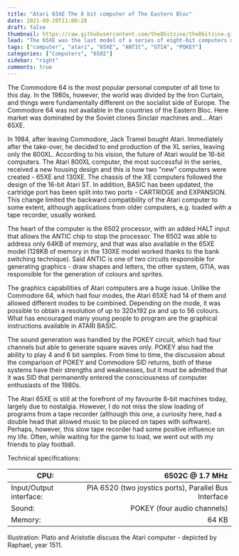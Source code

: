 ```yaml
---
title: "Atari 65XE The 8 bit computer of The Eastern Bloc"
date: 2021-09-20T11:00:28
draft: false
thumbnail: https://raw.githubusercontent.com/the8bitzine/the8bitzine.github.io/media/media/2021/65xe_cover.jpg
lead: "The 65XE was the last model of a series of eight-bit computers manufactured by Atari. This comuter has become an icon in Eastern Europe."
tags: ["computer", "atari", "65XE", "ANTIC", "GTIA", "POKEY"]
categories: ["Computers", "6502"]
sidebar: "right"
comments: true
---
```


The Commodore 64 is the most popular personal computer of all time to this day. In the 1980s, however, the world was divided by the Iron Curtain, and things were fundamentally different on the socialist side of Europe. The Commodore 64 was not available in the countries of the Eastern Bloc. Here market was dominated by the Soviet clones Sinclair machines and... Atari 65XE.  
  
In 1984, after leaving Commodore, Jack Tramel bought Atari. Immediately after the take-over, he decided to end production of the XL series, leaving only the 800XL. According to his vision, the future of Atari would be 16-bit computers. The Atari 800XL computer, the most successful in the series, received a new housing design and this is how two "new" computers were created - 65XE and 130XE. The chassis of the XE computers followed the design of the 16-bit Atari ST. In addition, BASIC has been updated, the cartridge port has been split into two ports - CARTRIDGE and EXPANSION. This change limited the backward compatibility of the Atari computer to some extent, although applications from older computers, e.g. loaded with a tape recorder, usually worked.  
  
 The heart of the computer is the 6502 processor, with an added HALT input that allows the ANTIC chip to stop the processor. The 6502 was able to address only 64KB of memory, and that was also available in the 65XE model (128KB of memory in the 130XE model worked thanks to the bank switching technique).
Said ANTIC is one of two circuits responsible for generating graphics - draw shapes and letters, the other system, GTIA, was responsible for the generation of colours and sprites.  
  
The graphics capabilities of Atari computers are a huge issue. Unlike the Commodore 64, which had four modes, the Atari 65XE had 14 of them and allowed different modes to be combined. Depending on the mode, it was possible to obtain a resolution of up to 320x192 px and up to 56 colours. What has encouraged many young people to program are the graphical instructions available in ATARI BASIC.  
  
The sound generation was handled by the POKEY circuit, which had four channels but able to generate square waves only. POKEY also had the ability to play 4 and 6 bit samples. From time to time, the discussion about the comparison of POKEY and Commodore SID returns, both of these systems have their strengths and weaknesses, but it must be admitted that it was SID that permanently entered the consciousness of computer enthusiasts of the 1980s.  
  
The Atari 65XE is still at the forefront of my favourite 8-bit machines today, largely due to nostalgia. However, I do not miss the slow loading of programs from a tape recorder (although this one, a curiosity here, had a double head that allowed music to be placed on tapes with software).
Perhaps, however, this slow tape recorder had some positive influence on my life. Often, while waiting for the game to load, we went out with my friends to play football. 
  
  

Technical specifications:  


CPU:| 6502C @ 1.7 MHz |
------------ | -----------: |
Input/Output interface:| PIA 6520 (two joystics ports), Parallel Bus Interface |
Sound: | POKEY (four audio channels) |
Memory:| 64 KB |


Illustration: Plato and Aristotle discuss the Atari computer - depicted by Raphael, year 1511.
